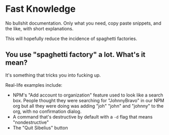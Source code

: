 # Fast Knowledge

No bullshit documentation. Only what you need, copy paste snippets, and the like, with short explanations.

This will hopefully reduce the incidence of spaghetti factories.

## You use "spaghetti factory" a lot. What's it mean?

It's something that tricks you into fucking up.

Real-life examples include:
* NPM's "Add account to organization" feature used to look like a search box. People thought they were searching for "JohnnyBravo" in our NPM org but all they were doing was adding "joh" "john" and "johnny" to the org, with no confirmation dialog.
* A command that's destructive by default with a `-d` flag that means "nondestructive"
* The "Quit Sibelius" button
